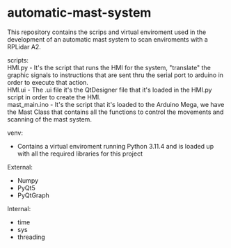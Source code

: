 # automatic-mast-system

This repository contains the scrips and virtual enviroment used in the development of an automatic mast system to scan enviroments with a RPLidar A2.

scripts:<br />
HMI.py - It's the script that runs the HMI for the system, "translate" the graphic signals to instructions that are sent thru the serial port to arduino in order to execute that action. <br />
HMI.ui - The .ui file it's the QtDesigner file that it's loaded in the HMI.py script in order to create the HMI.<br />
mast_main.ino - It's the script that it's loaded to the Arduino Mega, we have the Mast Class that contains all the functions to control the movements and scanning of the mast system.

venv:<br />
- Contains a virtual enviroment running Python 3.11.4 and is loaded up with all the required libraries for this project

External:
- Numpy
- PyQt5
- PyQtGraph

Internal:
- time
- sys
- threading

